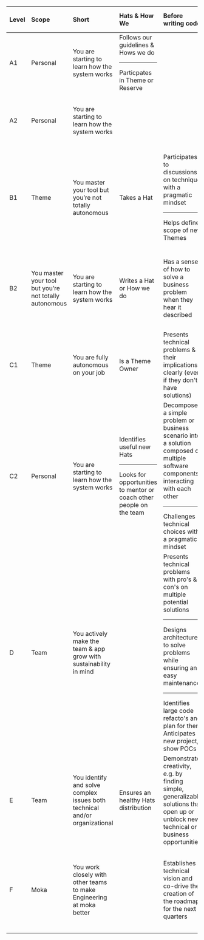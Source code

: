 | Level | Scope | Short | Hats & How We | Before writing code | When writing code | After writing code | Around writing code | Data |
| :--- | :--- | :--- | :--- | :--- | :--- | :--- | :--- | :--- |
| A1 | Personal | You are starting to learn how the system works | Follows our guidelines & Hows we do <hr/> Particpates in Theme or Reserve |  |  |  |  | Comments the queries |
| A2 | Personal | You are starting to learn how the system works |  |  | Completes clearly-defined tasks and reports blockers | Writes pull requests that are easy to review and test |  | Writes self-explanatory queries |
| B1 | Theme | You master your tool but you’re not totally autonomous | Takes a Hat | Participates to discussions on technique, with a pragmatic mindset <hr/> Helps define scope of new Themes | Owns the implementation of their projects once the scope is clearly defined <hr/> Demonstrates willingness to work on all parts of the codebase | Catches their mistakes before opening their PRs for review |  | Writes self-explanatory queries |
| B2 | You master your tool but you’re not totally autonomous | You are starting to learn how the system works | Writes a Hat or How we do | Has a sense of how to solve a business problem when they hear it described |  |  | Writes and maintains clear documentation | Makes dashboards known and accessible <hr/> Able to maintain other's dashboards and queries |
| C1 | Theme | You are fully autonomous on your job | Is a Theme Owner | Presents technical problems & their implications clearly (even if they don't have solutions) | Works on all parts of the codebase |  |  | Anticipates /presents data structure changes implications |
| C2 | Personal | You are starting to learn how the system works | Identifies useful new Hats <hr/> Looks for opportunities to mentor or coach other people on the team | Decomposes a simple problem or business scenario into a solution composed of multiple software components interacting with each other <hr/> Challenges technical choices with a pragmatic mindset | Navigates through a large code base and debugs others’ code |  |  | Decomposes a problem or business scenario into a solution composed of multiple information sources |
| D | Team | You actively make the team & app grow with sustainability in mind |  | Presents technical problems with pro's & con's on multiple potential solutions <hr/> Designs architecture to solve problems while ensuring an easy maintenance" <hr/> Identifies large code refacto's and plan for them Anticipates new project, show POCs | Writes straightforward code |  | Works on all parts of the stack |  |
| E | Team | You identify and solve complex issues both technical and/or organizational | Ensures an healthy Hats distribution | Demonstrates creativity, e.g. by finding simple, generalizable solutions that open up or unblock new technical or business opportunities |  |  | Understands the entire technology ecosystem (even outside moka) |  |
| F | Moka | You work closely with other teams to make Engineering at moka better |  | Establishes a technical vision and co-drive the creation of the roadmap for the next quarters |  |  | Knows which levers to pull to drive meaningful results and understand the wider, cross-functional implications of their work. |  |